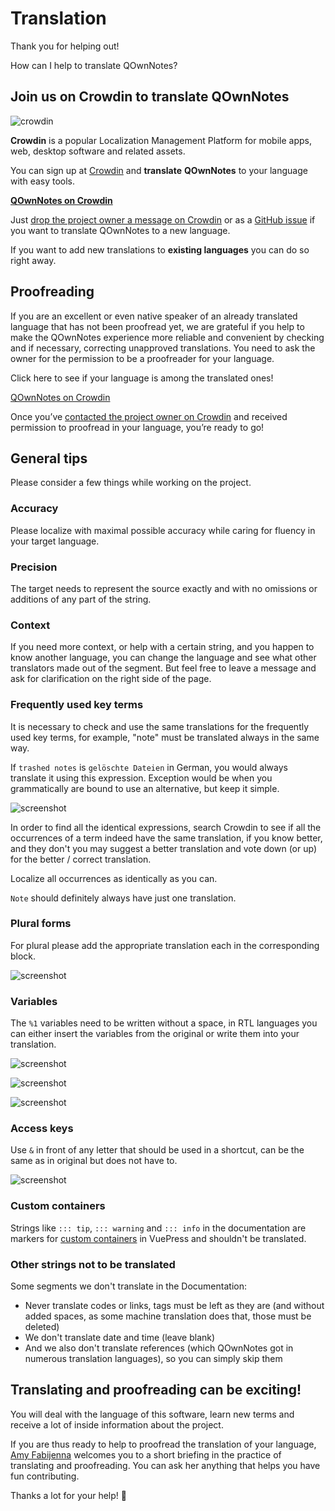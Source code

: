 # Translation

Thank you for helping out!

How can I help to translate QOwnNotes?

## Join us on Crowdin to translate QOwnNotes

![crowdin](/img/crowdin.png)

**Crowdin** is a popular Localization Management Platform for mobile apps, web,
desktop software and related assets.

You can sign up at [Crowdin](https://crowdin.com/project/qownnotes/invite) and
**translate** **QOwnNotes** to your language with easy tools.

**[QOwnNotes on Crowdin](https://crowdin.com/project/qownnotes/invite)**

Just [drop the project owner a message on Crowdin](https://crowdin.com/profile/pbek)
or as a [GitHub issue](https://github.com/pbek/QOwnNotes/issues) if you want to
translate QOwnNotes to a new language.

If you want to add new translations to **existing languages** you can do so right away.

## Proofreading

If you are an excellent or even native speaker of an already translated language
that has not been proofread yet, we are grateful if you help to make the QOwnNotes
experience more reliable and convenient by checking and if necessary, correcting
unapproved translations. You need to ask the owner for the permission to be a
proofreader for your language.

Click here to see if your language is among the translated ones! 

[QOwnNotes on Crowdin](https://translate.qownnotes.org/)

Once you’ve [contacted the project owner on Crowdin](https://crowdin.com/profile/pbek)
and received permission to proofread in your language, you’re ready to go!

## General tips

Please consider a few things while working on the project.

### Accuracy

Please localize with maximal possible accuracy while caring for fluency in your target language.

### Precision

The target needs to represent the source exactly and with no omissions or additions of any part of the string.

### Context

If you need more context, or help with a certain string, and you happen to know another language,
you can change the language and see what other translators made out of the segment.
But feel free to leave a message and ask for clarification on the right side of the page. 

### Frequently used key terms

It is necessary to check and use the same translations for the frequently used key terms,
for example, "note" must be translated always in the same way. 

If `trashed notes` is `gelöschte Dateien` in German, you would always translate it using this expression.
Exception would be when you grammatically are bound to use an alternative, but keep it simple.

![screenshot](/img/crowdin/screenshot-7.png)

In order to find all the identical expressions, search Crowdin to see if all the occurrences
of a term indeed have the same translation, if you know better, and they don't you may
suggest a better translation and vote down (or up) for the better / correct translation.

Localize all occurrences as identically as you can.

`Note` should definitely always have just one translation.

### Plural forms

For plural please add the appropriate translation each in the corresponding block.

![screenshot](/img/crowdin/screenshot-4.png)

### Variables

The `%1` variables need to be written without a space, in RTL languages you can either
insert the variables from the original or write them into your translation.

![screenshot](/img/crowdin/screenshot-1.png)

![screenshot](/img/crowdin/screenshot-5.png)

![screenshot](/img/crowdin/screenshot-3.png)

### Access keys

Use `&` in front of any letter that should be used in a shortcut, can be the same
as in original but does not have to.

![screenshot](/img/crowdin/screenshot-4.png)

### Custom containers

Strings like `::: tip`, `::: warning` and `::: info` in the documentation are markers for
[custom containers](https://vuepress.vuejs.org/guide/markdown.html#custom-containers) in VuePress
and shouldn't be translated.
   
### Other strings not to be translated

Some segments we don't translate in the Documentation:

- Never translate codes or links, tags must be left as they are
  (and without added spaces, as some machine translation does that, those must be deleted)
- We don't translate date and time (leave blank)
- And we also don't translate references (which QOwnNotes got in numerous
  translation languages), so you can simply skip them

## Translating and proofreading can be exciting!

You will deal with the language of this software, learn new terms and receive
a lot of inside information about the project.

If you are thus ready to help to proofread the translation of your language,
[Amy Fabijenna](https://crowdin.com/profile/rawfreeamy) welcomes you to a short
briefing in the practice of translating and proofreading.
You can ask her anything that helps you have fun contributing.

Thanks a lot for your help! 🙂
